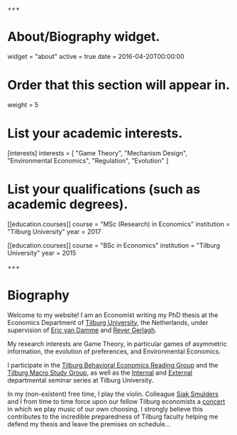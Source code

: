 +++
# About/Biography widget.
widget = "about"
active = true
date = 2016-04-20T00:00:00

# Order that this section will appear in.
weight = 5

# List your academic interests.
[interests]
  interests = [
    "Game Theory",
    "Mechanism Design",
    "Environmental Economics",
    "Regulation",
    "Evolution"
  ]

# List your qualifications (such as academic degrees).
  
[[education.courses]]
  course = "MSc (Research) in Economics"
  institution = "Tilburg University"
  year = 2017

[[education.courses]]
  course = "BSc in Economics"
  institution = "Tilburg University"
  year = 2015
 
+++

# Biography

Welcome to my website! I am an Economist writing my PhD thesis at the Economics Department of [Tilburg University](https://www.tilburguniversity.edu/), the Netherlands, under supervision of [Eric van Damme](https://research.tilburguniversity.edu/en/persons/eric-van-damme) and [Reyer Gerlagh](http://www.gerlagh.nl/).


My research interests are Game Theory, in particular games of asymmetric information, the evolution of preferences, and Environmental Economics. 

I participate in the [Tilburg Behavioral Economics Reading Group](https://behavioralreadinggroup.weebly.com/) and the [Tilburg Macro Study Group](https://sites.google.com/site/macroreadingtilburg/home), as well as the [Internal](https://www.tilburguniversity.edu/about/schools/economics-and-management/news/events/seminars/economics-workshops/) and [External](https://www.tilburguniversity.edu/about/schools/economics-and-management/news/events/seminars/economics/) departmental seminar series at Tilburg University.

In my (non-existent) free time, I play the violin. Colleague [Sjak Smulders](https://research.tilburguniversity.edu/en/persons/sjak-smulders) and I from time to time force upon our fellow Tilburg economists a [concert](https://twitter.com/TiUEconomics/status/1111204863382380544) in which we play music of our own choosing. I strongly believe this contributes to the incredible preparedness of Tilburg faculty helping me defend my thesis and leave the premises on schedule... 
